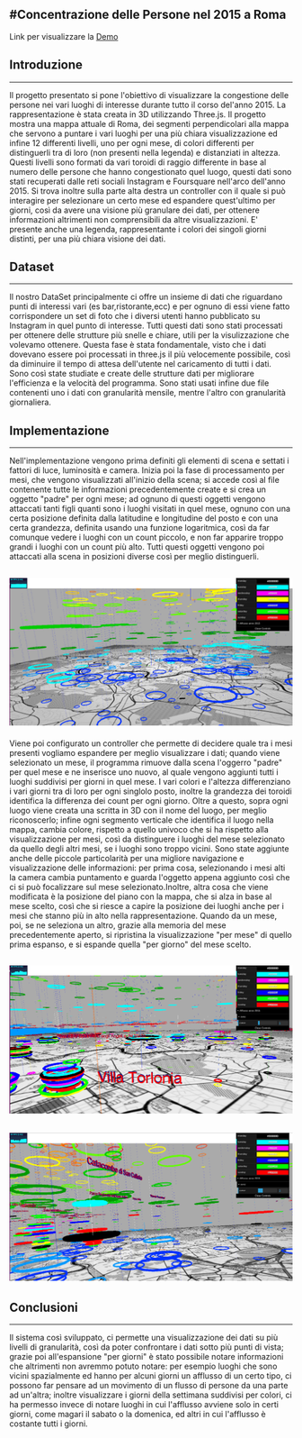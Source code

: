 #Concentrazione delle Persone nel 2015 a Roma
---------------------------------------------------
Link per visualizzare la [Demo](http://52.40.120.58/ProjectInfiVis/ProjectThreejs.html)

## Introduzione
---------------
Il progetto presentato si pone l'obiettivo di visualizzare la congestione delle persone nei vari luoghi di interesse durante tutto il corso del'anno 2015. La rappresentazione è stata creata in 3D utilizzando Three.js. Il progetto mostra una mappa attuale di Roma, dei segmenti perpendicolari alla mappa che servono a puntare i vari luoghi per una più chiara visualizzazione ed infine 12 differenti livelli, uno per ogni mese, di colori differenti per distinguerli tra di loro (non presenti nella legenda) e distanziati in altezza.
Questi livelli sono formati da vari toroidi di raggio differente in base al numero delle persone che hanno congestionato quel luogo, questi dati sono stati recuperati dalle reti sociali Instagram e Foursquare nell'arco dell'anno 2015.
Si trova inoltre sulla parte alta destra un controller con il quale si può interagire per selezionare un certo mese ed espandere quest'ultimo per giorni, così da avere una visione più granulare dei dati, per ottenere informazioni altrimenti non comprensibili da altre visualizzazioni.
E' presente anche una legenda, rappresentante i colori dei singoli giorni distinti, per una più chiara visione dei dati.

## Dataset
---------------
Il nostro DataSet principalmente ci offre un insieme di dati che riguardano punti di interessi vari (es bar,ristorante,ecc) e per ognuno di essi viene fatto corrispondere un set di foto che i diversi utenti hanno pubblicato su Instagram in quel punto di interesse. Tutti questi dati sono stati processati per ottenere delle strutture più snelle e chiare, utili per la visulizzazione che volevamo ottenere. Questa fase è stata fondamentale, visto che i dati dovevano essere poi processati in three.js il più velocemente possibile, così da diminuire il tempo di attesa dell'utente nel caricamento di tutti i dati. Sono così state studiate e create delle strutture dati per migliorare l'efficienza e la velocità del programma. Sono stati usati infine due file contenenti uno i dati con granularità mensile, mentre l'altro con granularità giornaliera.

## Implementazione
---------------
Nell'implementazione vengono prima definiti gli elementi di scena e settati i fattori di luce, luminosità e camera. Inizia poi la fase di processamento per mesi, che vengono visualizzati all'inizio della scena; si accede così al file contenente tutte le informazioni precedentemente create e si crea un oggetto "padre" per ogni mese; ad ognuno di questi oggetti vengono attaccati tanti figli quanti sono i luoghi visitati in quel mese, ognuno con una certa posizione definita dalla latitudine e longitudine del posto e con una certa grandezza, definita usando una funzione logaritmica, così da far comunque vedere i luoghi con un count piccolo, e non far apparire troppo grandi i luoghi con un count più alto. Tutti questi oggetti vengono poi attaccati alla scena in posizioni diverse così per meglio distinguerli.

![Mappa con visione "per mesi"](screenshot/progetto1.jpg)
------------------

Viene poi configurato un controller che permette di decidere quale tra i mesi presenti vogliamo espandere per meglio visualizzare i dati; quando viene selezionato un mese, il programma rimuove dalla scena l'oggerro "padre" per quel mese e ne inserisce uno nuovo, al quale vengono aggiunti tutti i luoghi suddivisi per giorni in quel mese. I vari colori e l'altezza differenziano i vari giorni tra di loro per ogni singlolo posto, inoltre la grandezza dei toroidi identifica la differenza dei count per ogni giorno. Oltre a questo, sopra ogni luogo viene creata una scritta in 3D con il nome del luogo, per meglio riconoscerlo; infine ogni segmento verticale che identifica il luogo nella mappa, cambia colore, rispetto a quello univoco che si ha rispetto alla visualizzazione per mesi, così da distinguere i luoghi del mese selezionato da quello degli altri mesi, se i luoghi sono troppo vicini. Sono state aggiunte anche delle piccole particolarità per una migliore navigazione e visualizzazione delle informazioni: per prima cosa, selezionando i mesi alti la camera cambia puntamento e guarda l'oggetto appena aggiunto così che ci si può focalizzare sul mese selezionato.Inoltre, altra cosa che viene modificata è la posizione del piano con la mappa, che si alza in base al mese scelto, così che si riesce a capire la posizione dei luoghi anche per i mesi che stanno più in alto nella rappresentazione.
Quando da un mese, poi, se ne seleziona un altro, grazie alla memoria del mese precedentemente aperto, si ripristina la visualizzazione "per mese" di quello prima espanso, e si espande quella "per giorno" del mese scelto.

![Mappa con visione "per giorni"](screenshot/progetto2.jpg)
------------------
![Mappa con visione "per giorni"](screenshot/progetto3.jpg)
------------------

## Conclusioni
---------------
Il sistema così sviluppato, ci permette una visualizzazione dei dati su più livelli di granularità, così da poter confrontare i dati sotto più punti di vista; grazie poi all'espansione "per giorni" è stato possibile notare informazioni che altrimenti non avremmo potuto notare: per esempio luoghi che sono vicini spazialmente ed hanno per alcuni giorni un afflusso di un certo tipo, ci possono far pensare ad un movimento di un flusso di persone da una parte ad un'altra; inoltre visualizzare i giorni della settimana suddivisi per colori, ci ha permesso invece di notare luoghi in cui l'afflusso avviene solo in certi giorni, come magari il sabato o la domenica, ed altri in cui l'afflusso è costante tutti i giorni.
